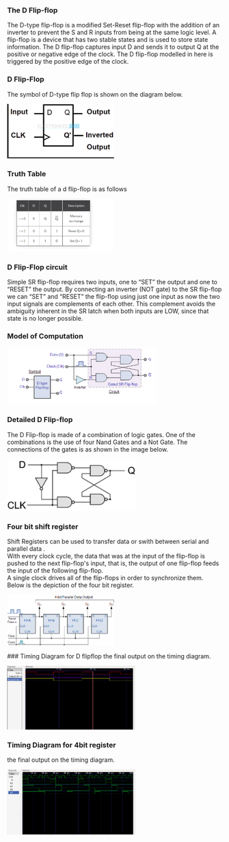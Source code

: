 ### The D Flip-flop
The D-type flip-flop is a modified Set-Reset flip-flop with the addition of an inverter to prevent the S and R inputs from being at the same logic level.
A flip-flop is a device that has two stable states and is used to store state information.
The D flip-flop captures input D and sends it to output Q at the positive or negative edge of the clock.
The D flip-flop modelled in here is triggered by the positive edge of the clock.<br>

### D Flip-Flop
The symbol of D-type flip flop is shown on the diagram below.
<p align="left">
  <img src="images/dff symbol.png" width="250"/>
</p>

### Truth Table 
The truth table of a d flip-flop is as follows<br>
<p align="left">
  <img src="images/t.table.png" width="250"/>
</p>

### D Flip-Flop circuit
Simple SR flip-flop requires two inputs, one to “SET” the output and one to “RESET” the output. By connecting an inverter (NOT gate) to the SR flip-flop we can “SET” and “RESET” the flip-flop using just one input as now the two input signals are complements of each other. This complement avoids the ambiguity inherent in the SR latch when both inputs are LOW, since that state is no longer possible.
### Model of Computation
<p align="left">
  <img src="images/dff circuit.png" width="350"/>
</p>


### Detailed D Flip-flop
The D Flip-flop is made of a combination of logic gates. One of the combinations is the use of four Nand Gates and a Not Gate. The connections of the gates is as shown in the image below.<br>
<p align="left">
  <img src="images/dffgates.png" width="300"/>
</p>

### Four bit shift register
Shift Registers can be used to transfer data or swith between serial and parallel data .<br>
With every clock cycle, the data that was at the input of the flip-flop is pushed to the next flip-flop's input, that is, the output of one flip-flop feeds the input of the following flip-flop.<br>
A single clock drives all of the flip-flops in order to synchronize them.<br>
Below is the depiction of the four bit register.
<p align="left">
  <img src="images/SIPO_4-bit_shift_reg.gif" width="250"/>
</p>


</p>
### Timing Diagram for D flipflop
the final output on the timing diagram.
<p align="left">
  <img src="images/output.png" width="300"/>
</p>

### Timing Diagram for 4bit register
the final output on the timing diagram.
<p align="left">
  <img src="images/output4bit.png" width="300"/>
</p>

